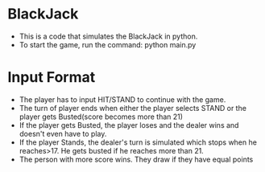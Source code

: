# BlackJack

- This is a code that simulates the BlackJack in python.
- To start the game, run the command: python main.py

# Input Format

- The player has to input HIT/STAND to continue with the game.
- The turn of player ends when either the player selects STAND or the player gets Busted(score becomes more than 21)
- If the player gets Busted, the player loses and the dealer wins and doesn't even have to play.
- If the player Stands, the dealer's turn is simulated which stops when he reaches>17. He gets busted if he reaches more than 21.
- The person with more score wins. They draw if they have equal points 
